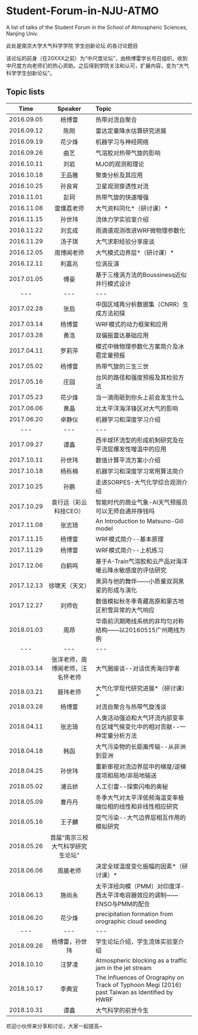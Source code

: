 # Student-Forum-in-NJU-ATMO
A list of talks of the Student Forum in the School of Atmospheric Sciences, Nanjing Univ. 

此处是南京大学大气科学学院 学生创新论坛 的各讨论题目

该论坛的前身（在20XXX之前）为“中尺度论坛”，由杨博雷学长号召组织，收到中尺度方向老师们的热心资助。之后得到学院关注和认可，扩展内容，变为“大气科学学生创新论坛”。

## Topic lists
|  Time  | Speaker | Topic |
| :-: | :-: |:-|
2016.09.05|	杨博雷    |热带对流自聚合
2016.09.12|	陈刚      |雷达定量降水估算研究进展
2016.09.19|	花少烽	  |机器学习与神经网络
2016.09.26|	曲艺	 		|气溶胶对热带气旋的影响
2016.10.11|	刘岩	 		|MJO的观测和理论
2016.10.18|	王品雅		|聚类分析及其应用
2016.10.25|	孙良宵		|卫星观测穿透性对流
2016.11.01|	彭珂	 		|热带气旋的快速增强
2016.11.08|	雷傈荔老师		|大气资料同化*（研讨课）*
2016.11.15|	孙世玮		|流体力学实验室介绍
2016.11.22|	刘玄成		|雨滴谱观测改进WRF微物理参数化
2016.11.29|	汤子琪		|大气求职经验分享座谈
2016.12.05|	周博闻老师		|大气模式边界层*（研讨课）*
2016.12.11|	利嘉兆		|位涡反演
2017.01.05|	傅豪			|基于三维涡方法的Boussinesq近似并行模式设计
|---|---|---|
2017.02.28|	张启			|中国区域再分析数据集（CNRR）生成方法初探
2017.03.14|	杨博雷		|WRF模式的动力框架和应用
2017.03.28|	黄浩			|双偏振雷达基础应用
2017.04.11|	罗莉萍		|模式中微物理参数化方案简介及冰雹定量预报
2017.05.02|	杨博雷		|热带气旋的三生三世
2017.05.16|	庄园			|台风的路径和强度预报及其检验方法
2017.05.23|	花少烽		|当一滴雨砸到你头上前会发生什么
2017.06.06|	黄晶			|北太平洋海洋锋区对大气的影响
2017.06.20|	卓静仪		|机器学习和深度学习介绍
|---|---|---|
2017.09.27|	谭鑫			|西半球环流型的形成机制研究及在平流层爆发性增温中的应用
2017.10.11|	孙世玮		|数值计算平流方案小介绍
2017.10.18|	杨栎楠		|机器学习和深度学习常用算法简介
2017.10.25|	孙鹏			|走进SORPES-大气化学综合观测介绍
2017.10.29|	袁行远（彩云科技CEO）	|智能时代的商业气象-AI天气预报员可以无师自通并挣钱吗
2017.11.08|	张志琦		|An Introduction to Matsuno-Gill model
2017.11.15|	杨博雷		|WRF模式简介--基本原理
2017.11.29|	杨博雷		|WRF模式简介--上机练习
2017.12.06|	白鹤鸣		|基于A-Train气溶胶和云产品对海洋暖云降水敏感度的评估研究
2017.12.13|	徐啸天（天文）	|黑洞与他的舞伴——小质量双洞黑星的形成与演化
2017.12.27| 刘师佐		|数值模拟秋冬季青藏高原和蒙古地区积雪异常的大气响应
2018.01.03| 周昂			|华南前汛期飑线系统的非均匀对称结构——以20160515广州飑线为例
|---|---|---|
2018.03.14| 张洋老师，周博闻老师，汪名怀老师	|大气圈座谈--对话优秀海归学者
2018.03.21|	聂玮老师 |大气化学现代研究进展*（研讨课）*
2018.03.28|	杨博雷		|对流自聚合与热带气旋浅谈
2018.04.11|	张志琦		|人类活动强迫和大气环流内部变率在区域气候变化中的相对贡献--一种定量分析方法
2018.04.18|	韩函     |大气污染物的长距离传输--从非洲到亚洲
2018.04.25|	孙世玮		|重新审视对流边界层中的梯度/逆梯度项和局地/非局地输送
2018.05.02|	浦云娇		|人工引雷--探索闪电的奥秘
2018.05.09|	曹丹丹		|冬季大气对太平洋低频海温变率极端位相的线性和非线性相应研究
2018.05.16|	王子麟		|空气污染--大气边界层相互作用的模拟研究
2018.05.26|		首届“南京三校大气科学研究生论坛”
2018.06.06|	周晨老师 |决定全球温度变化振幅的因素*（研讨课）*
2018.06.13|	施尚永		|太平洋经向模（PMM）对印度洋-西太平洋电容器效应的调制——ENSO与PMM的配合
2018.06.20|	花少烽		|precipitation formation from orographic cloud seeding
---|---|---
2018.09.26| 杨博雷，孙世玮  |学生论坛介绍，学生流体实验室介绍
2018.10.10| 汪梦凌   |Atmospheric blocking as a traffic jam in the jet stream
2018.10.17| 李典宜   |The Influences of Orography on Track of Typhoon Megi (2016) past Taiwan as Identified by HWRF
2018.10.31| 谭鑫     |大气科学的前世今生

欢迎小伙伴来分享和讨论，大家一起提高~


